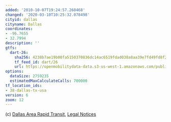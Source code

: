 ```yaml
---
added: '2010-10-07T19:24:57.268468'
changed: '2020-03-10T10:25:32.078498'
cityid: dallas
cityname: Dallas
coordinates:
- -96.7655
- 32.7994
description: ''
gtfs:
  dart-26:
    sha256: 4238b7ae19b00fa5150370836dc14ac6519fdad038a8aa39e7fd49fd8f29d61e
    tf_feed_id: dart/26
    url: https://openmobilitydata-data.s3-us-west-1.amazonaws.com/public/feeds/dart/26/20200228/gtfs.zip
options:
  dataSize: 2759235
  estimatedMaxCalculateCalls: 700000
tf_location_ids:
- 38-dallas-tx-usa
version: 6
zoom: 12
---
```


(c) [Dallas Area Rapid Transit](http://www.dart.org/), [Legal Notices](https://www.dart.org/transitdata/legalnotices.asp)
